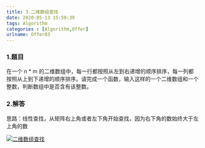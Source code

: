 ```yaml
---
title: 3.二维数组查找
date: 2020-05-13 15:59:39
tags: Algorithm
categories : [Algorithm,Offer]
urlname: Offer03
---
```


### 1.题目

在一个 n * m 的二维数组中，每一行都按照从左到右递增的顺序排序，每一列都按照从上到下递增的顺序排序。请完成一个函数，输入这样的一个二维数组和一个整数，判断数组中是否含有该整数。

### 2.解答

思路：线性查找，从矩阵右上角或者左下角开始查找，因为右下角的数始终大于左上角的数

[![二维数组查找](https://pic.rmb.bdstatic.com/23e5e7abf6349ea6a4461bf879abc7bc.png)](http://39.107.124.120/wp-content/uploads/2020/04/二维数组查找.png)

 